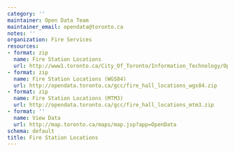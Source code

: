 ```yaml
---
category: ''
maintainer: Open Data Team
maintainer_email: opendata@toronto.ca
notes: ''
organization: Fire Services
resources:
- format: zip
  name: Fire Station Locations
  url: http://www1.toronto.ca/City_Of_Toronto/Information_Technology/Open_Data/Data_Sets/Assets/Files/fire_stns.zip
- format: zip
  name: Fire Station Locations (WGS84)
  url: http://opendata.toronto.ca/gcc/fire_hall_locations_wgs84.zip
- format: zip
  name: Fire Station Locations (MTM3)
  url: http://opendata.toronto.ca/gcc/fire_hall_locations_mtm3.zip
- format: ''
  name: View Data
  url: http://map.toronto.ca/maps/map.jsp?app=OpenData
schema: default
title: Fire Station Locations
---
```

